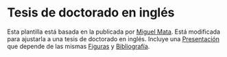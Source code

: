 # Tesis de doctorado en inglés

Esta plantilla está basada en la publicada por [Miguel Mata](http://logistica.fime.uanl.mx/miguel/recursos.html). Está modificada para ajustarla a una tesis de doctorado en inglés. Incluye una [Presentación](/Presentation) que depende de las mismas [Figuras](/Figuras) y [Bibliografía](/MiBiblio.bib).
